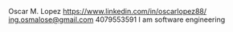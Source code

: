 Oscar M. Lopez
https://www.linkedin.com/in/oscarlopez88/
ing.osmalose@gmail.com
4079553591
I am software engineering  
